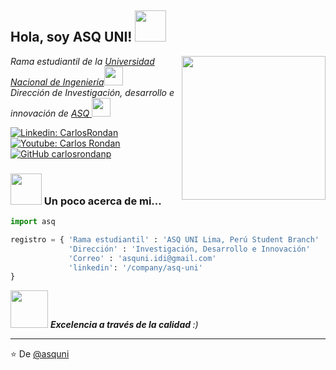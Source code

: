 <h2> Hola, soy ASQ UNI! <img src="https://media.giphy.com/media/mGcNjsfWAjY5AEZNw6/giphy.gif" width="50"></h2>
<img align='right' src="https://media.giphy.com/media/M9gbBd9nbDrOTu1Mqx/giphy.gif" width="230">
<p><em>Rama estudiantil de la <a href="https://www.uni.edu.pe">Universidad Nacional de Ingeniería</a><img src="https://media.giphy.com/media/fYSnHlufseco8Fh93Z/giphy.gif" width="30"></br>Dirección de Investigación, desarrollo e innovación de  <a href="https://www.facebook.com/ASQUNI.LIMAPERU">ASQ </a><img src="https://media.giphy.com/media/WUlplcMpOCEmTGBtBW/giphy.gif" width="30"> 
</em></p>

[![Linkedin: CarlosRondan](https://img.shields.io/badge/-CarlosRondan-blue?style=flat-square&logo=Linkedin&logoColor=white&link=https://www.linkedin.com/in/carlosrondanp/)](https://www.linkedin.com/in/carlosrondanp/)
[![Youtube: Carlos Rondan](https://img.shields.io/badge/-CarlosRondan-red?style=flat-square&logo=YouTube&logoColor=white&link=https://www.youtube.com/playlist?list=PLYKR65A34eYptNzV0_maP3Yr8JyPAO9ED)](https://www.youtube.com/playlist?list=PLYKR65A34eYptNzV0_maP3Yr8JyPAO9ED)
[![GitHub carlosrondanp](https://img.shields.io/github/followers/carlosrondanp?label=follow&style=social)](https://github.com/carlosrondanp)


### <img src="https://media.giphy.com/media/VgCDAzcKvsR6OM0uWg/giphy.gif" width="50"> Un poco acerca de mi...  

```Python
import asq

registro = { 'Rama estudiantil' : 'ASQ UNI Lima, Perú Student Branch'
             'Dirección' : 'Investigación, Desarrollo e Innovación'
             'Correo' : 'asquni.idi@gmail.com'
             'linkedin': '/company/asq-uni'
}

```

<img src="https://media.giphy.com/media/LnQjpWaON8nhr21vNW/giphy.gif" width="60"> <em><b> Excelencia a través de la calidad </b>  :)</em>

---

⭐️ De [@asquni](https://github.com/IDI-ASQ)
